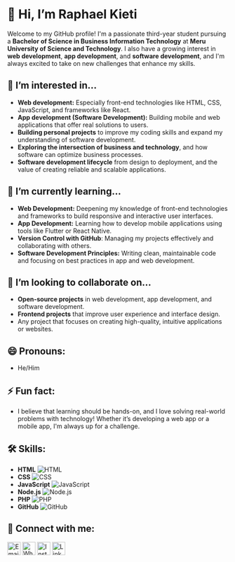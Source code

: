 # 👋 Hi, I’m Raphael Kieti

Welcome to my GitHub profile! I'm a passionate third-year student pursuing a **Bachelor of Science in Business Information Technology** at **Meru University of Science and Technology**. I also have a growing interest in **web development**, **app development**, and **software development**, and I'm always excited to take on new challenges that enhance my skills.

## 👀 I’m interested in...
- **Web development:** Especially front-end technologies like HTML, CSS, JavaScript, and frameworks like React.
- **App development (Software Development):** Building mobile and web applications that offer real solutions to users.
- **Building personal projects** to improve my coding skills and expand my understanding of software development.
- **Exploring the intersection of business and technology**, and how software can optimize business processes.
- **Software development lifecycle** from design to deployment, and the value of creating reliable and scalable applications.

## 🌱 I’m currently learning...
- **Web Development:** Deepening my knowledge of front-end technologies and frameworks to build responsive and interactive user interfaces.
- **App Development:** Learning how to develop mobile applications using tools like Flutter or React Native.
- **Version Control with GitHub**: Managing my projects effectively and collaborating with others.
- **Software Development Principles:** Writing clean, maintainable code and focusing on best practices in app and web development.

## 💞️ I’m looking to collaborate on...
- **Open-source projects** in web development, app development, and software development.
- **Frontend projects** that improve user experience and interface design.
- Any project that focuses on creating high-quality, intuitive applications or websites.

## 😄 Pronouns:
- He/Him

## ⚡ Fun fact:
- I believe that learning should be hands-on, and I love solving real-world problems with technology! Whether it’s developing a web app or a mobile app, I'm always up for a challenge.

## 🛠 Skills:
- **HTML** ![HTML](https://img.shields.io/badge/-HTML-E34F26?logo=html5&logoColor=white)
- **CSS** ![CSS](https://img.shields.io/badge/-CSS-1572B6?logo=css3&logoColor=white)
- **JavaScript** ![JavaScript](https://img.shields.io/badge/-JavaScript-EDD94B?logo=javascript&logoColor=white)
- **Node.js** ![Node.js](https://img.shields.io/badge/-Node.js-43853D?logo=node.js&logoColor=white)
- **PHP** ![PHP](https://img.shields.io/badge/-PHP-777BB4?logo=php&logoColor=white)
- **GitHub** ![GitHub](https://img.shields.io/badge/-GitHub-181717?logo=github&logoColor=white)

## 📱 Connect with me:
<p>
   <a href="mailto:raphaelkietifrancis@gmail.com"><img src="https://img.shields.io/badge/-Email-D14836?logo=gmail&logoColor=white" alt="Email" height="30" /></a>
   <a href="https://wa.me/25458400416" target="_blank"><img src="https://img.shields.io/badge/-WhatsApp-25D366?logo=whatsapp&logoColor=white" alt="WhatsApp" height="30" /></a>
   <a href="https://www.instagram.com/weirdorapha" target="blank"><img src="https://img.shields.io/badge/-Instagram-E4405F?logo=instagram&logoColor=white" alt="Instagram" height="30" /></a>
   <a href="https://www.linkedin.com/in/raphael-kyalo-694784331/" target="blank"><img src="https://img.shields.io/badge/-LinkedIn-0077B5?logo=linkedin&logoColor=white" alt="LinkedIn" height="30" /></a>
</p>

<!---
RaphaelKieti/RaphaelKieti is a ✨ special ✨ repository because its `README.md` (this file) appears on your GitHub profile.
You can click the Preview link to take a look at your changes.
--->
